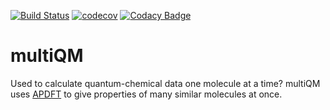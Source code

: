 [![Build Status](https://travis-ci.org/ferchault/multiQM.svg?branch=master)](https://travis-ci.org/ferchault/multiQM)
[![codecov](https://codecov.io/gh/ferchault/multiQM/branch/master/graph/badge.svg)](https://codecov.io/gh/ferchault/multiQM)
[![Codacy Badge](https://api.codacy.com/project/badge/Grade/57b84a09cefa4a7a93a615a4dc0822ed)](https://www.codacy.com/app/ferchault/multiQM?utm_source=github.com&amp;utm_medium=referral&amp;utm_content=ferchault/multiQM&amp;utm_campaign=Badge_Grade)

# multiQM

Used to calculate quantum-chemical data one molecule at a time? multiQM uses [APDFT](https://arxiv.org/abs/1809.01647) to give properties of many similar molecules at once.
